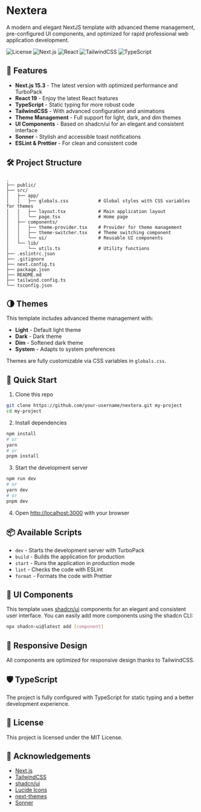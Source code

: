 # Nextera

A modern and elegant NextJS template with advanced theme management, pre-configured UI components, and optimized for rapid professional web application development.

![License](https://img.shields.io/badge/license-MIT-blue)
![Next.js](https://img.shields.io/badge/Next.js-15.3.0-black)
![React](https://img.shields.io/badge/React-19.0.0-blue)
![TailwindCSS](https://img.shields.io/badge/TailwindCSS-3.4.17-blue)
![TypeScript](https://img.shields.io/badge/TypeScript-5-blue)

## 🚀 Features

- **Next.js 15.3** - The latest version with optimized performance and TurboPack
- **React 19** - Enjoy the latest React features
- **TypeScript** - Static typing for more robust code
- **TailwindCSS** - With advanced configuration and animations
- **Theme Management** - Full support for light, dark, and dim themes
- **UI Components** - Based on shadcn/ui for an elegant and consistent interface
- **Sonner** - Stylish and accessible toast notifications
- **ESLint & Prettier** - For clean and consistent code

## 🛠️ Project Structure

```
.
├── public/
├── src/
│   ├── app/
│   │   ├── globals.css           # Global styles with CSS variables for themes
│   │   ├── layout.tsx            # Main application layout
│   │   └── page.tsx              # Home page
│   ├── components/
│   │   ├── theme-provider.tsx    # Provider for theme management
│   │   ├── theme-switcher.tsx    # Theme switching component
│   │   └── ui/                   # Reusable UI components
│   └── lib/
│       └── utils.ts              # Utility functions
├── .eslintrc.json
├── .gitignore
├── next.config.ts
├── package.json
├── README.md
├── tailwind.config.ts
└── tsconfig.json
```

## 🌗 Themes

This template includes advanced theme management with:

- **Light** - Default light theme
- **Dark** - Dark theme
- **Dim** - Softened dark theme
- **System** - Adapts to system preferences

Themes are fully customizable via CSS variables in `globals.css`.

## 🚀 Quick Start

1. Clone this repo

```bash
git clone https://github.com/your-username/nextera.git my-project
cd my-project
```

2. Install dependencies

```bash
npm install
# or
yarn
# or
pnpm install
```

3. Start the development server

```bash
npm run dev
# or
yarn dev
# or
pnpm dev
```

4. Open [http://localhost:3000](http://localhost:3000) with your browser

## 📦 Available Scripts

- `dev` - Starts the development server with TurboPack
- `build` - Builds the application for production
- `start` - Runs the application in production mode
- `lint` - Checks the code with ESLint
- `format` - Formats the code with Prettier

## 🧩 UI Components

This template uses [shadcn/ui](https://ui.shadcn.com/) components for an elegant and consistent user interface. You can easily add more components using the shadcn CLI:

```bash
npx shadcn-ui@latest add [component]
```

## 📱 Responsive Design

All components are optimized for responsive design thanks to TailwindCSS.

## 🛡️ TypeScript

The project is fully configured with TypeScript for static typing and a better development experience.

## 📄 License

This project is licensed under the MIT License.

## 🙏 Acknowledgements

- [Next.js](https://nextjs.org/)
- [TailwindCSS](https://tailwindcss.com/)
- [shadcn/ui](https://ui.shadcn.com/)
- [Lucide Icons](https://lucide.dev/)
- [next-themes](https://github.com/pacocoursey/next-themes)
- [Sonner](https://sonner.emilkowal.ski/)
